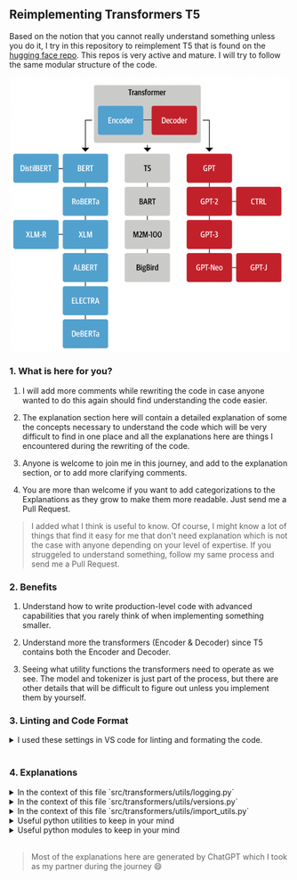 ## Reimplementing Transformers T5

Based on the notion that you cannot really understand something unless you do it, I try in this repository to reimplement T5 that is found on the [hugging face repo](https://github.com/huggingface/transformers). This repos is very active and mature. I will try to follow the same modular structure of the code.

![Transformers Tree](Transformers_Tree.png)

### 1. What is here for you?

1. I will add more comments while rewriting the code in case anyone wanted to do this again should find understanding the code easier.

2. The explanation section here will contain a detailed explanation of some the concepts necessary to understand the code which will be very difficult to find in one place and all the explanations here are things I encountered during the rewriting of the code.

3. Anyone is welcome to join me in this journey, and add to the explanation section, or to add more clarifying comments.

4. You are more than welcome if you want to add categorizations to the Explanations as they grow to make them more readable. Just send me a Pull Request.

> I added what I think is useful to know. Of course, I might know a lot of things that find it easy for me that don't need explanation which is not the case with anyone depending on your level of expertise. If you struggeled to understand something, follow my same process and send me a Pull Request.

### 2. Benefits

1. Understand how to write production-level code with advanced capabilities that you rarely think of when implementing something smaller.

2. Understand more the transformers (Encoder & Decoder) since T5 contains both the Encoder and Decoder.

3. Seeing what utility functions the transformers need to operate as we see. The model and tokenizer is just part of the process, but there are other details that will be difficult to figure out unless you implement them by yourself.

### 3. Linting and Code Format

<details>

<summary> I used these settings in VS code for linting and formating the code. </summary>

```
{
    "workbench.colorTheme": "Quiet Light",
    "editor.fontSize": 15,
    "editor.formatOnSave": true,
    "python.linting.enabled": true,
    "python.linting.flake8Enabled": true,
    "python.formatting.provider": "black",
    "python.formatting.blackArgs": [
        "--line-length",
        "100"
    ],
    "isort.args": [
        "--profile",
        "black"
    ],
    "python.linting.flake8Args": [
        "--max-line-length",
        "100",
        "--ignore=W605,E203,W503"
    ],
    "[python]": {
        "editor.codeActionsOnSave": {
            "source.organizeImports": true
        },
        "editor.formatOnType": true
    },
    "python.linting.pylintEnabled": false,
    "python.testing.pytestArgs": [
        "components"
    ],
    "python.testing.unittestEnabled": false,
    "python.testing.pytestEnabled": true,
    "redhat.telemetry.enabled": false
}
```

</details>

<br>

### 4. Explanations

<details>

<summary> In the context of this file `src/transformers/utils/logging.py` </summary>

* `# NOQA`: is used in some linting tools (such as flake8 in Python) to indicate that a particular line of code should not be linted (checked for compliance with coding standards). In this case, the comment is used to prevent the linter from complaining about unused imports, which is often triggered by the fact that some of the imported log levels are not actually used in the code. The `NOQA` stands for "no quality assurance", meaning that the linter should ignore this line and not flag it as a problem. In general, you may choose to import things that are not immediately used in your code for various reasons. *For example, you may be planning on using those imported elements in the future, or you might want to make it easier for others who read your code to understand what modules and elements are available for use.*

* `logging.Handler`: A class in the Python standard library's logging module, which provides a flexible logging system for applications. It is used to send log messages to specific destinations, such as a file, a stream, or a socket.

* `logging.getLogger()`: A logger is used to send log messages of various severity levels to one or more handlers, which are responsible for sending the log messages to their final destinations (e.g. a file, a stream, or a socket). Loggers are organized in a hierarchy based on their names, with the root logger being at the top of the hierarchy and named "root". By calling `logging.getLogger()` with no arguments, you get the root logger, which is the default logger for the entire application. You can also get a logger with a specific name by passing the name as an argument to `logging.getLogger(name)`, which will create a new logger or return an existing one with the same name.

* `global variable`: In Python, the global keyword is used to indicate that a variable is a global variable and can be accessed from anywhere in the code, including inside functions. Without the global keyword, a variable would be treated as a local variable, and any changes to its value would only be visible within the function. By using the global keyword, you can ensure that changes to the value of the variable are visible outside the function as well.

* `with _lock`: This statement is using a lock object (`_lock`) to ensure that only one thread is executed at a time within the block of code following the `with` statement. Locks are used in multithreaded programming to prevent multiple threads from accessing shared resources simultaneously, which can cause data races and other synchronization problems. By acquiring the lock with `with _lock:`, the function guarantees that the rest of the code within the block is executed by only one thread at a time. This ensures that the library root logger is only configured once, even if multiple threads try to access the function simultaneously. This is important because if multiple threads try to configure the library root logger at the same time, it could result in unpredictable behavior, such as log messages being lost or duplicated, or the log handler being added multiple times. The lock ensures that this does not happen by making the function thread-safe.

*  `sys.stderr` Vs `sys.stdout`: `sys.stderr` and `sys.stdout` are both standard streams in Python that represent input and output for the Python interpreter. `sys.stdout` is the standard output stream and is typically used to display normal output from a Python program. This is where print statements, for example, will write their output by default. `sys.stderr`, on the other hand, is the standard error stream and is used to display error messages or other diagnostic information. This stream is separate from `sys.stdout`, and is typically used to report errors or exceptions that occur during program execution. Having both streams separately allows the user to separate normal program output from error messages, which can be useful in a variety of situations.

* `StreamHandler`: Is a type of handler provided by the Python standard library's logging module. `By default, logging.StreamHandler()` sends log messages to the standard error stream, `sys.stderr`. The StreamHandler takes an optional stream argument, which allows you to specify an alternate stream to use instead of `sys.stderr`. However, if the stream argument is not provided, StreamHandler will use `sys.stderr` as the default stream. The default behavior is typical and allows you to easily send log messages to the standard error stream for diagnosis and error reporting.

* `stream_name.flush`: Flushing a stream, such as the default `sys.stderr` in `logging.StreamHandler()`, means that any buffered data is written to the stream immediately, rather than being buffered and written at a later time. It ensures that any buffered data is written to the stream immediately, rather than being held in the buffer. Flushing does not delete messages that have already been written to the stream, but it does make room in the buffer for new messages. By flushing the buffer after each log message, you can ensure that the buffer is always ready to receive new messages and that log messages are written to the stream in a timely manner. In the case of `sys.stderr`, flushing the stream immediately can be useful to ensure that error messages or other important information are written to the stream as soon as possible, rather than being buffered and potentially not being written until later. This can be important in some cases to ensure that critical information is not lost or overlooked. However, flushing a stream too frequently can also have performance implications, as it can slow down the program and reduce efficiency. As with many things in programming, it's a trade-off between ensuring that important information is available immediately and minimizing the performance impact of flushing.

* `library_root_logger.propagate`: The `propagate` attribute in logging is a boolean value that determines whether events from this logger will be passed to its parent logger. If `propagate` is set to `True`, events from this logger will be passed to its parent logger, which could then handle the events. If `propagate` is set to `False`, events from this logger will not be passed to its parent logger, meaning that events will be handled solely by this logger.

* `logging.NOTSET`: A constant used in the Python logging module to set the logging level of a logger to the lowest possible level. The logging levels in Python are defined as constants in the `logging` module and are used to determine which log messages will be processed and which will be ignored. `logging.NOTSET` is a special level that represents the lowest possible level and can be used to turn off all logging. When a logger is set to this level, no log messages will be processed, regardless of the severity.

* `# pylint: disable=unused-argument`: This is a directive to the linting tool `Pylint`, indicating that it should suppress warnings about the arguments in the methods being unused. **But what does a directive mean?** *A directive in a codebase is a special comment that is used to instruct or give information to a specific tool or process that is run on the code. In this case, the directive `# pylint: disable=unused-argument` is a comment that is meant for the linting tool `Pylint`.* **But what does Linting mean?** *Linting is the process of checking a codebase for potential errors, style violations, and other issues. Linting tools, such as Pylint, analyze the code and provide feedback on any issues they find. However, sometimes the linting tool may flag a warning for something that is intentional, and in those cases, the directive # pylint: disable=unused-argument can be used to tell the linting tool to ignore that specific warning.* **But why put code that is not used?** *In the case of the `EmptyTqdm` class, it is designed to be a "drop-in" replacement for the real progress bar library (`tqdm`). This means that, in any code that uses the real progress bar library, the `EmptyTqdm` class can be used in its place without having to modify any other part of the code. The `EmptyTqdm` class has the same interface as the real progress bar library, which allows it to be used interchangeably with the real library, without causing any issues. This makes it a "drop-in" replacement, as it can be easily plugged into the existing code, without having to make any changes to the rest of the system. So the comment `# pylint: disable=unused-argument` is used to suppress warnings from the linting tool `Pylint` about the unused arguments, as these warnings would be false positives in this case.* **Great. But what is the meaning of a drop-in replacement?** *A "drop-in" replacement is a software component that can be used to replace another component in an existing system, without having to modify the rest of the system. In other words, it is a replacement component that can be easily plugged into the existing system and will work in the same way as the original component, without requiring any changes to the rest of the system.*

* `EmptyTqdm` class: This code defines a Python class `EmptyTqdm` that acts as a dummy version of the `tqdm` library, which is a popular library for creating progress bars in Python. The purpose of this class is to provide a placeholder for tqdm that does not display any progress bars or other output, but still provides the same interface as tqdm. This can be useful for situations where the user does not want to display progress bars, but still wants to use code that was written with tqdm. In such situations, instead of failing with an error, the code can use the EmptyTqdm class as a placeholder for the tqdm library, allowing the code to run normally without displaying progress bars. This way, the same code can be used in different environments without having to modify it every time, and it can be more easily adapted to new requirements.

* `from tqdm import auto`: It is a feature of the tqdm library that allows the user to automatically choose between using the actual tqdm library or a dummy version of the library, depending on the environment. The `auto` method is defined in the tqdm library, and it returns either the actual tqdm library or a dummy version of the library, based on certain conditions. For example, it may return a dummy version of the library if the terminal does not support ANSI escape codes, which are used to display the progress bar. By importing the `auto` method, the user can make use of this feature in their own code, so that the code can automatically choose between using the actual tqdm library or a dummy version, depending on the environment. This can simplify the code and make it more flexible and adaptable to different environments.


* `_tqdm_cls` class: This code defines a Python class `_tqdm_cls` that acts as a wrapper for the tqdm library. The purpose of this class is to provide a dynamic way of using either the actual tqdm library or a dummy version of the library, based on the value of the global variable `_tqdm_active`. The class has a `__call__` method, which allows the class to be used as a function, that returns either the actual `tqdm` library or the `EmptyTqdm` class, depending on the value of `_tqdm_active`. The class also has two other methods, `set_lock` and `get_lock`, which call the equivalent methods in the actual tqdm library if `_tqdm_active` is True, or return `None` otherwise. Overall, this code provides a flexible way of using either the actual `tqdm` library or a dummy version of the library, based on the value of `_tqdm_active`. This allows code that uses tqdm to be more easily adapted to different environments, and it also provides a way to temporarily disable `tqdm` progress bars if necessary.

* `AssertionError` vs `ValueError`: Assertions are typically used for internal consistency checks within a program, and they can be disabled globally in Python with the `-O` (optimize) command line switch. In contrast, raising a `ValueError` will explicitly signal to the caller that something has gone wrong with their input or usage of the function, which is more appropriate in some cases.

</details>

<details>

<summary> In the context of this file `src/transformers/utils/versions.py` </summary>

* `importlib_metadata`: A Python library that provides access to the metadata for a Python package, such as its version, author, license, and other details. The library provides a simple and consistent API for accessing metadata across different packaging formats, such as source distributions, wheel packages, and installed packages. It allows you to retrieve metadata for a package without actually importing the package, which can be useful in scenarios where importing the package may have unwanted side effects or where the package may not be installed on the system.

* `version.parse()` use in `_compare_versions()` function: It is a function from the packaging module to convert `got_ver` and `want_ver` to `Version` objects that can be compared using the operator returned from the `ops` dictionary.

* `symlink`: A symlink (short for symbolic link) is a type of file that acts as a pointer to another file or directory. It is a way to reference a file or directory using a different name or location without duplicating its contents. When you access a symlink, you are redirected to the original file or directory that it points to. Symlinks are often used in software development to manage dependencies between files and directories. For example, when you install a Python package in editable mode using a symlink, changes made to the source code are immediately reflected in the installed package, without having to re-install the package each time.


</details>

<details>

<summary> In the context of this file `src/transformers/utils/import_utils.py` </summary>

* `ENV_VARS_TRUE_VALUES`: Contains the values that are considered to be true when read from an environment variable. The set contains the values `"1"`, `"ON"`, `"YES"`, and `"TRUE"`. These values are commonly used to represent a boolean true value in environment variables.

* `"AUTO"`: This value is commonly used to represent an automatic or default value, which may be treated as a true value in some contexts.

* `importlib.util.find_spec("torch")`: The `find_spec()` method takes a module name as input and returns a module spec object if the module is found in the current Python environment, or `None` if the module is not found. Here the module name is `torch`.


</details>

<details>

<summary> Useful python utilities to keep in your mind </summary>

* `_variable`: In Python, a variable that is prefixed by an underscore (e.g., `_variable`) is considered to be a "private" variable. This is just a convention and does not actually provide any restrictions on access to the variable. It signals to other programmers that the variable should not be accessed directly from outside the class or module in which it is defined, and is intended for internal use only. A similar concept exist with functions like `def _func_name()`.

* `variable_`: In Python, single trailing underscore is used to resolve name conflicts between a variable and a Python keyword or built-in identifier. For example, if you have a variable named `type`, you cannot use it as a variable name in Python because `type` is a keyword in Python. To avoid this issue, you can add a trailing underscore to the variable name, so that it becomes `type_`.

* `__variable`: If a variable is prefixed with two underscores (e.g., `__variable`), Python will mangle the name of the variable by adding a prefix derived from the class name (e.g., `_classname__variable`). This makes it more difficult (but not impossible) to access the variable from outside the class and provides some protection against accidental access.

* `_lock = threading.Lock()`: It is used for synchronizing access to shared resources in a multithreaded environment. A lock is used to ensure that only one thread at a time can execute a particular section of code, thus preventing race conditions.

* `os.getenv()`

* `sys.version_info() < (3, 8)`: Check if python version is < 3.8

* `pip install -U`: Is an option that tells pip to upgrade an existing package to the latest version. If the package is not installed yet, the `-U` flag will install the latest version available.

* `pip install -e ".[dev]"`: A pip command that installs a Python package in editable mode (using a symlink to the package's source code instead of copying it), and also installs the package's development dependencies. `[dev]` is an optional argument that specifies that pip should also install the package's development dependencies. Development dependencies are additional packages required to develop or test the package, but not required for normal usage. So, when you run the `pip install -e '.[dev]'` command, pip installs the package specified by the setup.py file in the current directory in editable mode, and also installs the package's development dependencies. This is a useful command to use when you want to develop a Python package and make changes to its source code while still being able to test the changes without having to re-install the package each time.


</details>


<details>

<summary> Useful python modules to keep in your mind </summary>

* `operator`: The operator module is a built-in module in Python that provides a set of functions that perform common operations on Python's built-in types, such as numbers, strings, and sequences. These functions can be used to perform simple arithmetic, logical, or comparison operations, and they are often used as key functions in higher-order functions like `map()`, `reduce()`, and `sort()`. Using the operator module can simplify code and make it more readable, especially in cases where complex operations need to be performed on large data sets. For example, the `add()` function can be used to replace an explicit + operator in a lambda function passed to `map()` or `reduce()`.

* `detectron2` module: A Python library for object detection and instance segmentation developed by Facebook AI Research (FAIR). It is built on top of PyTorch, which is a popular deep learning library, and provides a collection of pre-trained models, tools, and utilities for building and training object detection and segmentation models.

* `faiss`: FAISS (Facebook AI Similarity Search) is a Python library developed by Facebook AI Research (FAIR) for efficient similarity search and clustering of high-dimensional vectors. The library is designed to work with large-scale datasets and is particularly well-suited for applications in machine learning, computer vision, natural language processing, and recommender systems.

* `ftfy`: "ftfy" is a Python library that provides tools for cleaning and fixing text data that has been corrupted, garbled, or encoded incorrectly. The library uses a set of heuristics to detect and fix common issues with text data, such as encoding errors, mixed character sets, and non-standard punctuation. "ftfy" can also be used to normalize text data, such as converting ligatures to their component characters, and to extract and repair HTML entities. Overall, "ftfy" is a valuable tool for working with text data in a variety of contexts, including natural language processing, web scraping, and data cleaning.

* `coloredlogs`: "coloredlogs" is a Python library that provides tools for adding colored log output to Python's built-in logging module. The library allows users to easily configure the output format of log messages and add colors to the log level, timestamp, and log message. "coloredlogs" also supports writing log messages to multiple destinations, such as a file and the console, and provides a range of options for customizing the log output. Overall, "coloredlogs" is a useful library for adding visual formatting to Python's logging module, making it easier to read and debug log messages.

* `sympy`: "SymPy" is a Python library for symbolic mathematics that provides tools for working with algebraic equations, calculus, and other mathematical expressions. The library supports symbolic manipulation of expressions, such as simplification, expansion, and substitution, and provides tools for solving equations, differentiation, and integration. "SymPy" also includes a range of utilities for working with matrices, polynomials, and special functions, and supports LaTeX rendering of mathematical expressions. Overall, "SymPy" is a powerful library for symbolic mathematics that is widely used in scientific computing, education, and research.

* `tf2onnx`: "tf2onnx" is a Python library that provides tools for converting TensorFlow models to the Open Neural Network Exchange (ONNX) format. The ONNX format is a common intermediate representation for deep learning models that can be used to run models on a range of platforms and hardware. "tf2onnx" allows users to easily convert TensorFlow models to the ONNX format, including support for common TensorFlow operators and layers. The library also provides tools for optimizing and quantizing models for deployment on edge devices and other constrained environments. Overall, "tf2onnx" is a valuable tool for converting and optimizing TensorFlow models for deployment on a range of hardware and platforms.

* `onnxruntime`: "ONNX Runtime" is a Python library that provides a high-performance engine for executing machine learning models in the Open Neural Network Exchange (ONNX) format. The library supports running models on a range of platforms, including CPUs, GPUs, and edge devices, and provides tools for optimizing and accelerating model execution. "ONNX Runtime" supports a wide range of deep learning frameworks, including TensorFlow, PyTorch, and MXNet, and provides a consistent and portable interface for deploying models across different hardware and platforms. Overall, "ONNX Runtime" is a valuable tool for accelerating and deploying machine learning models in a wide range of applications and environments.

* `pytorch_quantization`: "PyTorch Quantization" is a Python library that provides tools for quantizing and compressing PyTorch models for deployment on edge devices and other resource-constrained environments. The library supports a range of quantization methods, including post-training quantization, dynamic quantization, and quantization-aware training, and provides tools for reducing the memory and computation requirements of PyTorch models without sacrificing performance. "PyTorch Quantization" also supports hardware-aware optimization, allowing models to be tuned for specific hardware platforms. Overall, "PyTorch Quantization" is a valuable tool for optimizing and deploying PyTorch models in resource-constrained environments, making it possible to run machine learning models on edge devices and other low-power hardware.

* `soundfile`: "Soundfile" is a Python library that provides tools for reading and writing audio files in a range of formats. The library supports common audio formats such as WAV, AIFF, and FLAC, and provides a simple and consistent interface for working with audio data. "Soundfile" allows users to read and write audio data in a range of data types, such as 16-bit integers and floating-point numbers, and provides tools for resampling and manipulating audio data. The library also supports reading and writing audio files in chunks, making it possible to work with large audio files efficiently. Overall, "Soundfile" is a useful library for working with audio data in a range of applications, including music processing, speech recognition, and machine learning.

* `tensorflow_probability`: "TensorFlow Probability" is a Python library that provides tools for probabilistic programming and statistical modeling with TensorFlow. The library provides a collection of probability distributions, such as Gaussian and Bernoulli distributions, and tools for building probabilistic models using TensorFlow. "TensorFlow Probability" also provides a range of inference algorithms, such as Markov Chain Monte Carlo and Variational Inference, that can be used to estimate the parameters of a probabilistic model. The library is built on top of TensorFlow and provides a seamless integration with the TensorFlow ecosystem, making it easy to build and train probabilistic models alongside traditional deep learning models. Overall, "TensorFlow Probability" is a powerful library for probabilistic programming and statistical modeling that is widely used in research and industry.

* `timm`: "timm" is a Python library that provides a collection of pre-trained models and utilities for computer vision and natural language processing tasks. The library supports a range of model architectures, including convolutional neural networks (CNNs), transformer-based models, and hybrid models that combine CNNs and transformers. "timm" also provides a range of utilities for training and evaluating models, such as data loading and augmentation, loss functions, and metrics. The library is designed to be flexible and modular, allowing users to easily swap out components and customize models for their specific use case. Overall, "timm" is a valuable tool for building and training models for a range of computer vision and natural language processing applications.

* `natten`: "NATTEN" (Neural Attention Model for Source Separation) is a Python library that provides tools for audio source separation using deep learning. The library is built on top of PyTorch and provides a set of pre-trained models that can be used for source separation of various types of audio data, including music, speech, and environmental sounds. "NATTEN" uses a neural attention mechanism to separate the sources, allowing it to focus on specific regions of the audio data that contain the desired sources. The library also provides tools for training and fine-tuning the models on custom datasets. Overall, "NATTEN" is a useful tool for audio source separation, allowing users to separate sources from mixed audio data and improve the quality of audio recordings.

* `torchaudio`: "Torchaudio" is a Python library that provides tools for working with audio data in PyTorch. The library supports a range of audio file formats, such as WAV and MP3, and provides tools for reading and writing audio data to and from disk. "Torchaudio" also provides a collection of audio transformations, such as resampling, spectrogram generation, and waveform normalization, that can be used to prepare audio data for deep learning models. The library is built on top of PyTorch and provides a seamless integration with the PyTorch ecosystem, making it easy to incorporate audio data into deep learning models. Overall, "Torchaudio" is a valuable tool for working with audio data in PyTorch and for building audio-based deep learning applications.

* `phonemizer`: "Phonemizer" is a Python library that provides tools for converting text into phonetic representations. The library supports a range of languages and provides a collection of pre-trained models that can be used to convert text into phonemes, the smallest units of sound in a language. "Phonemizer" allows users to customize the models and pronunciation rules to suit their specific use case, and provides a simple and consistent interface for converting text to phonemes. The library is particularly useful for speech synthesis and speech recognition applications, allowing text to be converted to a phonetic representation that can be easily synthesized or recognized by a machine. Overall, "Phonemizer" is a valuable tool for working with text data in a range of applications, including speech processing, natural language processing, and machine learning.

* `pyctcdecode`: "PyCTCDecode" is a Python library that provides tools for decoding output from neural networks that use Connectionist Temporal Classification (CTC) loss. The CTC loss is commonly used in sequence-to-sequence models for speech recognition, optical character recognition, and other applications that involve mapping variable-length input sequences to variable-length output sequences. "PyCTCDecode" provides an implementation of the CTC decoding algorithm that can be used to convert the output of a CTC-trained model into a sequence of characters or phonemes. The library supports a range of decoding algorithms, such as the Beam Search and Best Path algorithms, and allows users to customize the decoding parameters and output formats. Overall, "PyCTCDecode" is a valuable tool for working with CTC-trained models in a range of applications, allowing users to convert the model output into a meaningful sequence of characters or phonemes.

* `librosa`: "Librosa" is a Python library that provides tools for analyzing and processing audio data. The library supports a range of audio file formats, such as WAV and MP3, and provides tools for reading and writing audio data to and from disk. "Librosa" also provides a collection of audio transformations, such as spectrogram generation, pitch shifting, and time stretching, that can be used to preprocess audio data for deep learning models or other audio processing applications. The library also supports a range of audio analysis tools, such as beat tracking, tempo estimation, and harmonic-percussive source separation, that can be used to extract meaningful features from audio data. Overall, "Librosa" is a valuable tool for working with audio data in a range of applications, including music processing, speech recognition, and machine learning.

* `torch_ccl`: "torch_ccl" is a Python library that provides tools for distributed deep learning using the NVIDIA Collective Communications Library (NCCL) with PyTorch. The library supports a range of communication primitives, such as allreduce, broadcast, and gather, that can be used to coordinate model updates across multiple GPUs or nodes. "torch_ccl" is designed to be highly scalable and efficient, allowing deep learning models to be trained on large clusters of GPUs or nodes. The library is built on top of PyTorch and provides a seamless integration with the PyTorch ecosystem, making it easy to incorporate distributed training into existing PyTorch workflows. Overall, "torch_ccl" is a valuable tool for accelerating and scaling deep learning models using distributed training.

* `decord`: "Decord" is a Python library that provides tools for efficient video decoding and pre-processing. The library is built on top of the NVIDIA Video Codec (NVVC) SDK and supports a range of video file formats, such as H.264 and H.265, and provides tools for decoding and preprocessing video data for deep learning models. "Decord" uses a range of optimizations, such as asynchronous decoding and multi-threaded decoding, to improve the efficiency of video decoding and processing. The library also supports a range of video transformations, such as temporal sampling and cropping, that can be used to prepare video data for deep learning models. Overall, "Decord" is a useful tool for working with video data in deep learning applications, allowing users to efficiently decode and preprocess large volumes of video data.

</details>

<br>

> Most of the explanations here are generated by ChatGPT which I took as my partner during the journey :smile:
